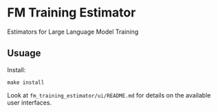 # FM Training Estimator
Estimators for Large Language Model Training

## Usuage

Install:
```
make install
```

Look at `fm_training_estimator/ui/README.md` for details on the available user interfaces.
